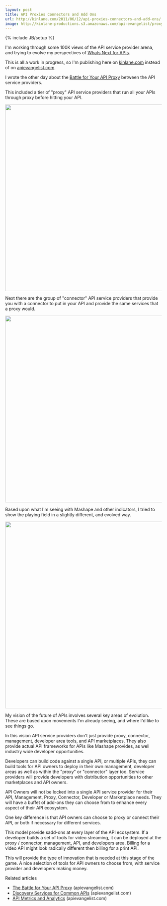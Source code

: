 ```yaml
---
layout: post
title: API Proxies Connectors and Add Ons
url: http://kinlane.com/2011/06/12/api-proxies-connectors-and-add-ons/
image: http://kinlane-productions.s3.amazonaws.com/api-evangelist/proxy-connector/APIProxy.png
---
```

{% include JB/setup %}
<p>
     I'm working through some 100K views of the API service provider arena, and trying to evolve my perspectives of <a title="Whats Next for APIs" href="http://www.kinlane.com/2011/05/whats-next-for-apis/">Whats Next for APIs</a>.
</p>

<p>
     This is all a work in progress, so I'm publishing here on <a title="kinlane.com" href="http://www.kinlane.com">kinlane.com</a> instead of on <a title="API Evangelist" href="http://blog.apievangelist.com">apievangelist.com</a>.
</p>

<p>
     I wrote the other day about the <a title="Battle for Your API Proxy" href="http://blog.apievangelist.com/2011/06/11/the-battle-for-your-api-proxy/">Battle for Your API Proxy</a> between the API service providers.
</p>

<p>
     This included a tier of "proxy" API service providers that run all your APIs through proxy before hitting your API.
</p>

<p>
     <img class="aligncenter" src="http://kinlane-productions.s3.amazonaws.com/api-evangelist/proxy-connector/APIProxy.png"  width="600" align="center" />
</p>

<p>
     Next there are the group of "connector" API service providers that provide you with a connector to put in your API and provide the same services that a proxy would.
</p>

<p>
     <img class="aligncenter" src="http://kinlane-productions.s3.amazonaws.com/api-evangelist/proxy-connector/APIConnector.png"  width="600" align="center" />
</p>

<p>
     Based upon what I'm seeing with Mashape and other indicators, I tried to show the playing field in a slightly different, and evolved way.
</p>

<p>
     <img class="aligncenter" src="http://kinlane-productions.s3.amazonaws.com/api-evangelist/proxy-connector/Proxy-PerfectWorld.png"  width="600" align="center" />
</p>

<p>
     My vision of the future of APIs involves several key areas of evolution. These are based upon movements I'm already seeing, and where I'd like to see things go.
</p>

<p>
     In this vision API service providers don't just provide proxy, connector, management, developer area tools, and API marketplaces. They also provide actual API frameworks for APIs like Mashape provides, as well industry wide developer opportunities.
</p>

<p>
     Developers can build code against a single API, or multiple APIs, they can build tools for API owners to deploy in their own management, developer areas as well as within the "proxy" or "connector" layer too. Service providers will provide developers with distribution opportunities to other marketplaces and API owners.
</p>

<p>
     API Owners will not be locked into a single API service provider for their API, Management, Proxy, Connector, Developer or Marketplace needs. They will have a buffet of add-ons they can choose from to enhance every aspect of their API ecosystem.
</p>

<p>
     One key difference is that API owners can choose to proxy or connect their API, or both if necessary for different services.
</p>

<p>
     This model provide sadd-ons at every layer of the API ecosystem. If a developer builds a set of tools for video streaming, it can be deployed at the proxy / connector, management, API, and developers area. Billing for a video API might look radically different then billing for a print API.
</p>

<p>
     This will provide the type of innovation that is needed at this stage of the game. A nice selection of tools for API owners to choose from, with service provider and developers making money.
</p>

<p>
     Related articles
</p>
<ul class="zemanta-article-ul">
     <li class="zemanta-article-ul-li">
          <a href="http://blog.apievangelist.com/2011/06/11/the-battle-for-your-api-proxy/">The Battle for Your API Proxy</a> (apievangelist.com)
     </li>
     <li class="zemanta-article-ul-li">
          <a href="http://blog.apievangelist.com/2011/05/21/discovery-services-for-common-apis/">Discovery Services for Common APIs</a> (apievangelist.com)
     </li>
     <li class="zemanta-article-ul-li">
          <a href="http://blog.apievangelist.com/2011/03/31/api-metrics-and-analytics/">API Metrics and Analytics</a> (apievangelist.com)
     </li>
</ul>